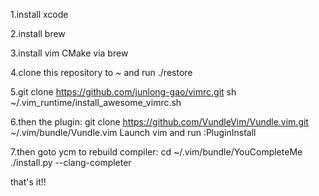 1.install xcode

2.install brew

3.install vim CMake via brew

4.clone this repository to ~ and run ./restore

5.git clone https://github.com/junlong-gao/vimrc.git
sh ~/.vim_runtime/install_awesome_vimrc.sh

6.then the plugin:
git clone https://github.com/VundleVim/Vundle.vim.git ~/.vim/bundle/Vundle.vim
Launch vim and run :PluginInstall

7.then goto ycm to rebuild compiler:
cd ~/.vim/bundle/YouCompleteMe
./install.py --clang-completer


that's it!!

